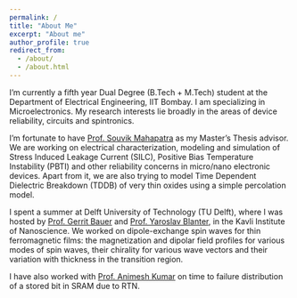 ```yaml
---
permalink: /
title: "About Me"
excerpt: "About me"
author_profile: true
redirect_from: 
  - /about/
  - /about.html
---
```




I’m currently a fifth year Dual Degree (B.Tech + M.Tech) student at the Department of Electrical Engineering, IIT Bombay. I am specializing in Microelectronics. My research interests lie broadly in the areas of device reliability, circuits and spintronics. 

I’m fortunate to have [Prof. Souvik Mahapatra](https://www.ee.iitb.ac.in/wiki/faculty/souvik?s=model) as my Master’s Thesis advisor. We are working on electrical characterization, modeling and simulation of Stress Induced Leakage Current (SILC), Positive Bias Temperature Instability (PBTI) and other reliability concerns in micro/nano electronic devices. Apart from it, we are also trying to model Time Dependent Dielectric Breakdown (TDDB) of very thin oxides using a simple percolation model. 

I spent a summer at Delft University of Technology (TU Delft), where I was hosted by [Prof. Gerrit Bauer](https://www.tudelft.nl/en/faculty-of-applied-sciences/about-faculty/departments/quantum-nanoscience/prof-dr-gerrit-bauer/) and [Prof. Yaroslav Blanter](https://www.tudelft.nl/en/faculty-of-applied-sciences/about-faculty/departments/quantum-nanoscience/prof-dr-yaroslav-blanter/), in the Kavli Institute of Nanoscience. We worked on dipole-exchange spin waves for thin ferromagnetic films: the  magnetization and dipolar field profiles for various  modes of spin waves, their chirality for various wave vectors and their variation with thickness in the transition region. 

I have also worked with [Prof. Animesh Kumar](https://www.ee.iitb.ac.in/~animesh/) on time to failure distribution of a stored bit in SRAM due to RTN.
